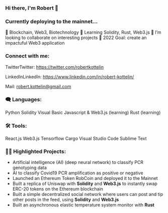 ### Hi there, I'm Robert 👋
### Currently deploying to the mainnet...

🔭 Blockchain, Web3, Biotechnology
🌱 Learning Solidity, Rust, Web3.js
👯 I’m looking to collaborate on interesting projects
🥅 2022 Goal: create an impactuful Web3 application


### Connect with me:

TwitterTwitter: https://twitter.com/robertkottelin

LinkedInLinkedIn: https://www.linkedin.com/in/robert-kottelin/

Mail: robert.kottelin@gmail.com

### 🗨️ Languages:
Python
Solidity
Visual Basic
Javascript & Web3.js (learning)
Rust (learning)

### 🛠️ Tools:
React.js
Web3.js
Tensorflow
Cargo
Visual Studio Code
Sublime Text

### 👨‍💻 Highlighted Projects:
- Artificial intelligence (AI) (deep neural network) to classify PCR genotyping data
- AI to classify Covid19 PCR amplification as positive or negative
- Launched an Ethereum Token RobCoin and deployed it to the Mainnet
- Built a replica of Uniswap with **Solidity** and **Web3.js** to instantly swap ERC-20 tokens on the Ethereum blockchain
- Built a simple decentralized social network where users can post and tip other posts in the feed, using **Solidity** and **Web3.js**
- Built an asynchronous elastic temperature system monitor with **Rust** 
